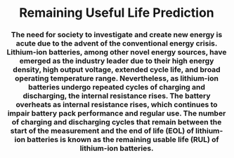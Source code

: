 <h1 align="center" > Remaining Useful Life Prediction </h1>
<h3 align="center">The need for society to investigate and create new energy is acute due to the advent of the conventional energy crisis. Lithium-ion batteries, among other novel energy sources, have emerged as the industry leader due to their high energy density, high output voltage, extended cycle life, and broad operating temperature range. Nevertheless, as lithium-ion batteries undergo repeated cycles of charging and discharging, the internal resistance rises. The battery overheats as internal resistance rises, which continues to impair battery pack performance and regular use. The number of charging and discharging cycles that remain between the start of the measurement and the end of life (EOL) of lithium-ion batteries is known as the remaining usable life (RUL) of lithium-ion batteries.</h2>
